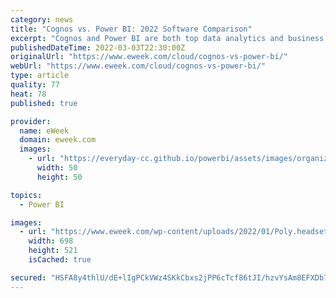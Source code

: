 ```yaml
---
category: news
title: "Cognos vs. Power BI: 2022 Software Comparison"
excerpt: "Cognos and Power BI are both top data analytics and business intelligence platforms. We compare features to help you choose which is best for your business. IBM Cognos Analytics and Microsoft ..."
publishedDateTime: 2022-03-03T22:30:00Z
originalUrl: "https://www.eweek.com/cloud/cognos-vs-power-bi/"
webUrl: "https://www.eweek.com/cloud/cognos-vs-power-bi/"
type: article
quality: 77
heat: 78
published: true

provider:
  name: eWeek
  domain: eweek.com
  images:
    - url: "https://everyday-cc.github.io/powerbi/assets/images/organizations/eweek.com-50x50.jpg"
      width: 50
      height: 50

topics:
  - Power BI

images:
  - url: "https://www.eweek.com/wp-content/uploads/2022/01/Poly.headset-1.jpg"
    width: 698
    height: 521
    isCached: true

secured: "HSFA8y4thlU/dE+lIgPCkVWz4SKkCbxs2jPP6cTcf86tJI/hzvYsAm8EFXDb7+x/VKo4ZF2SQ/3U1NkipwbV5Yr+73NXVLGyI5wesCXcg21JOAJ5zSb/1gJiTCX2/oD3k7md/z9SiaJoAt9TWoBR/+eCPP11+HBnrMNTQIRREgzEuisZLL/Af6lJGbCdNbypqxO1nN9fN7c9yMKCx50Om+wZeVBAmLLO9AX23HvplOVl4f2+jn6m6NIC/2yjTQEIsUik/nqJBR43Z3k5Gh1LiH08gzKUDas0TPn/8fgYpVYzOK42uS27mF+eYvRxUay4BZTzZTGUWHIMj+KJW+VflYuf3u8z26V0tlgmqv1E0Vk=;DecDNAUF0k8OXMFkt6Ggfg=="
---
```


